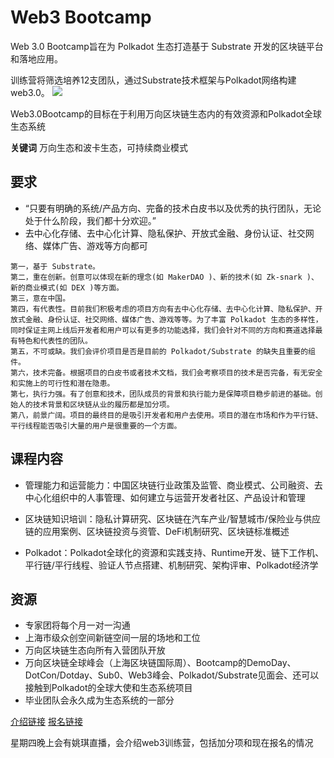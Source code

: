 # Web3 Bootcamp 
Web 3.0 Bootcamp旨在为 Polkadot 生态打造基于 Substrate 开发的区块链平台和落地应用。

训练营将筛选培养12支团队，通过Substrate技术框架与Polkadot网络构建web3.0。
![](https://mmbiz.qpic.cn/mmbiz_jpg/fDdiawLicfiaa2QXnEMXp2Fc13Zxk7IUlFkAwJ2RvSJobd7sjfnA8Bicuhuatjw9KKyL2eQUqSJABibV8tTXcwqgTaA/640?wx_fmt=jpeg&wxfrom=5&wx_lazy=1&wx_co=1)

Web3.0Bootcamp的目标在于利用万向区块链生态内的有效资源和Polkadot全球生态系统

**关键词** 万向生态和波卡生态，可持续商业模式

## 要求
- “只要有明确的系统/产品方向、完备的技术白皮书以及优秀的执行团队，无论处于什么阶段，我们都十分欢迎。”
- 去中心化存储、去中心化计算、隐私保护、开放式金融、身份认证、社交网络、媒体广告、游戏等方向都可
```
第一，基于 Substrate。
第二，重在创新。创意可以体现在新的理念(如 MakerDAO )、新的技术(如 Zk-snark )、新的商业模式(如 DEX )等方面。
第三，意在中国。
第四，有代表性。目前我们积极考虑的项目方向有去中心化存储、去中心化计算、隐私保护、开放式金融、身份认证、社交网络、媒体广告、游戏等等。为了丰富 Polkadot 生态的多样性，同时保证主网上线后开发者和用户可以有更多的功能选择，我们会针对不同的方向和赛道选择最有特色和代表性的团队。
第五，不可或缺。我们会评价项目是否是目前的 Polkadot/Substrate 的缺失且重要的组件。
第六，技术完备。根据项目的白皮书或者技术文档，我们会考察项目的技术是否完备，有无安全和实施上的可行性和潜在隐患。
第七，执行力强。有了创意和技术，团队成员的背景和执行能力是保障项目稳步前进的基础。创始人的技术背景和区块链从业的履历都是加分项。
第八，前景广阔。项目的最终目的是吸引开发者和用户去使用。项目的潜在市场和作为平行链、平行线程能否吸引大量的用户是很重要的一个方面。

```


## 课程内容
-  管理能力和运营能力：中国区块链行业政策及监管、商业模式、公司融资、去中心化组织中的人事管理、如何建立与运营开发者社区、产品设计和管理

-  区块链知识培训：隐私计算研究、区块链在汽车产业/智慧城市/保险业与供应链的应用案例、区块链投资与资管、DeFi机制研究、区块链标准概述

-  Polkadot：Polkadot全球化的资源和实践支持、Runtime开发、链下工作机、平行链/平行线程、验证人节点搭建、机制研究、架构评审、Polkadot经济学

## 资源
- 专家团将每个月一对一沟通
- 上海市级众创空间新链空间一层的场地和工位
- 万向区块链生态向所有入营团队开放
- 万向区块链全球峰会（上海区块链国际周）、Bootcamp的DemoDay、DotCon/Dotday、Sub0、Web3峰会、Polkadot/Substrate见面会、还可以接触到Polkadot的全球大使和生态系统项目
- 毕业团队会永久成为生态系统的一部分


[介绍链接](https://mp.weixin.qq.com/s/kw-JunavAEuxBDnq8Qn26g)
[报名链接](https://bootcamp.web3.foundation/)

星期四晚上会有姚琪直播，会介绍web3训练营，包括加分项和现在报名的情况
